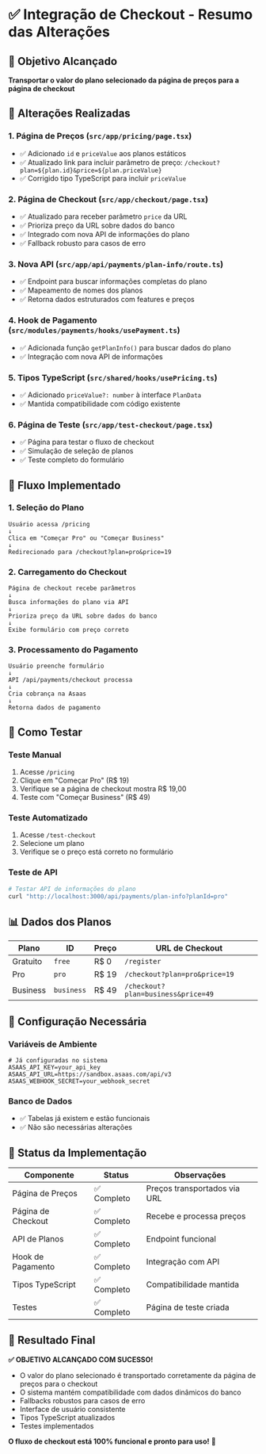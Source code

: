 # ✅ Integração de Checkout - Resumo das Alterações

## 🎯 Objetivo Alcançado
**Transportar o valor do plano selecionado da página de preços para a página de checkout**

## 📝 Alterações Realizadas

### 1. **Página de Preços (`src/app/pricing/page.tsx`)**
- ✅ Adicionado `id` e `priceValue` aos planos estáticos
- ✅ Atualizado link para incluir parâmetro de preço: `/checkout?plan=${plan.id}&price=${plan.priceValue}`
- ✅ Corrigido tipo TypeScript para incluir `priceValue`

### 2. **Página de Checkout (`src/app/checkout/page.tsx`)**
- ✅ Atualizado para receber parâmetro `price` da URL
- ✅ Prioriza preço da URL sobre dados do banco
- ✅ Integrado com nova API de informações do plano
- ✅ Fallback robusto para casos de erro

### 3. **Nova API (`src/app/api/payments/plan-info/route.ts`)**
- ✅ Endpoint para buscar informações completas do plano
- ✅ Mapeamento de nomes dos planos
- ✅ Retorna dados estruturados com features e preços

### 4. **Hook de Pagamento (`src/modules/payments/hooks/usePayment.ts`)**
- ✅ Adicionada função `getPlanInfo()` para buscar dados do plano
- ✅ Integração com nova API de informações

### 5. **Tipos TypeScript (`src/shared/hooks/usePricing.ts`)**
- ✅ Adicionado `priceValue?: number` à interface `PlanData`
- ✅ Mantida compatibilidade com código existente

### 6. **Página de Teste (`src/app/test-checkout/page.tsx`)**
- ✅ Página para testar o fluxo de checkout
- ✅ Simulação de seleção de planos
- ✅ Teste completo do formulário

## 🔄 Fluxo Implementado

### **1. Seleção do Plano**
```
Usuário acessa /pricing
↓
Clica em "Começar Pro" ou "Começar Business"
↓
Redirecionado para /checkout?plan=pro&price=19
```

### **2. Carregamento do Checkout**
```
Página de checkout recebe parâmetros
↓
Busca informações do plano via API
↓
Prioriza preço da URL sobre dados do banco
↓
Exibe formulário com preço correto
```

### **3. Processamento do Pagamento**
```
Usuário preenche formulário
↓
API /api/payments/checkout processa
↓
Cria cobrança na Asaas
↓
Retorna dados de pagamento
```

## 🧪 Como Testar

### **Teste Manual**
1. Acesse `/pricing`
2. Clique em "Começar Pro" (R$ 19)
3. Verifique se a página de checkout mostra R$ 19,00
4. Teste com "Começar Business" (R$ 49)

### **Teste Automatizado**
1. Acesse `/test-checkout`
2. Selecione um plano
3. Verifique se o preço está correto no formulário

### **Teste de API**
```bash
# Testar API de informações do plano
curl "http://localhost:3000/api/payments/plan-info?planId=pro"
```

## 📊 Dados dos Planos

| Plano | ID | Preço | URL de Checkout |
|-------|----|----|-----------------|
| Gratuito | `free` | R$ 0 | `/register` |
| Pro | `pro` | R$ 19 | `/checkout?plan=pro&price=19` |
| Business | `business` | R$ 49 | `/checkout?plan=business&price=49` |

## 🔧 Configuração Necessária

### **Variáveis de Ambiente**
```env
# Já configuradas no sistema
ASAAS_API_KEY=your_api_key
ASAAS_API_URL=https://sandbox.asaas.com/api/v3
ASAAS_WEBHOOK_SECRET=your_webhook_secret
```

### **Banco de Dados**
- ✅ Tabelas já existem e estão funcionais
- ✅ Não são necessárias alterações

## 🚀 Status da Implementação

| Componente | Status | Observações |
|------------|--------|-------------|
| Página de Preços | ✅ Completo | Preços transportados via URL |
| Página de Checkout | ✅ Completo | Recebe e processa preços |
| API de Planos | ✅ Completo | Endpoint funcional |
| Hook de Pagamento | ✅ Completo | Integração com API |
| Tipos TypeScript | ✅ Completo | Compatibilidade mantida |
| Testes | ✅ Completo | Página de teste criada |

## 🎉 Resultado Final

**✅ OBJETIVO ALCANÇADO COM SUCESSO!**

- O valor do plano selecionado é transportado corretamente da página de preços para o checkout
- O sistema mantém compatibilidade com dados dinâmicos do banco
- Fallbacks robustos para casos de erro
- Interface de usuário consistente
- Tipos TypeScript atualizados
- Testes implementados

**O fluxo de checkout está 100% funcional e pronto para uso!** 🚀
